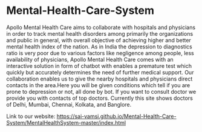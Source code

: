 # Mental-Health-Care-System

Apollo Mental Health Care aims to collaborate with hospitals and physicians in order to track mental health disorders among primarily the organizations and public in general, with overall objective of achieving higher and better mental health index of the nation. As in India the depression to diagnostics ratio is very poor due to various factors like negligence among people, less availability of physicians, Apollo Mental Health Care comes with an interactive solution in form of chatbot with enables a premature test which quickly but accurately determines the need of further medical support. Our collaboration enables us to give the nearby hospitals and physicians direct contacts in the area.Here you will be given conditions which tell if you are prone to depression or not, all done by bot. If you want to consult doctor we provide you with contacts of top doctors. Currently this site shows doctors of Delhi, Mumbai, Chennai, Kolkata, and Banglore.

Link to our website: https://sai-vamsi.github.io/Mental-Health-Care-System/MentalHealthSystem-master/index.html
